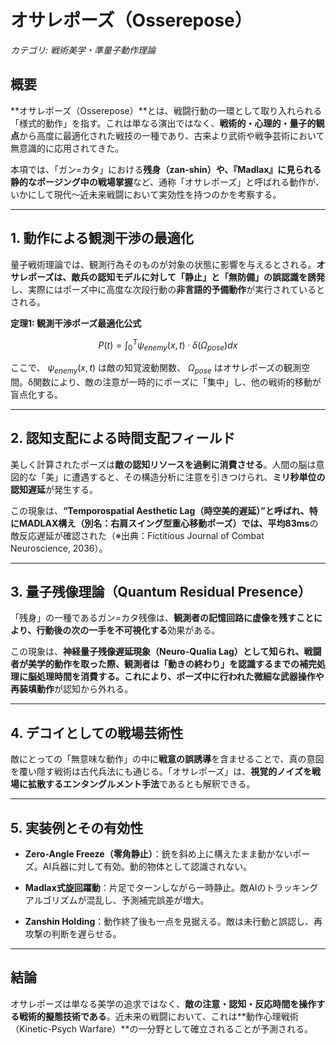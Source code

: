オサレポーズ（Osserepose）
==================

_カテゴリ: 戦術美学・準量子動作理論_

概要
--

\*\*オサレポーズ（Osserepose）\*\*とは、戦闘行動の一環として取り入れられる「様式的動作」を指す。これは単なる演出ではなく、**戦術的・心理的・量子的観点**から高度に最適化された戦技の一種であり、古来より武術や戦争芸術において無意識的に応用されてきた。

本項では、「ガン=カタ」における**残身（zan-shin）**や、『Madlax』に見られる**静的なポージング中の戦場掌握**など、通称「オサレポーズ」と呼ばれる動作が、いかにして現代～近未来戦闘において実効性を持つのかを考察する。

* * *

1\. 動作による**観測干渉の最適化**
---------------------

量子戦術理論では、観測行為そのものが対象の状態に影響を与えるとされる。**オサレポーズは、敵兵の認知モデルに対して「静止」と「無防備」の誤認識を誘発**し、実際にはポーズ中に高度な次段行動の**非言語的予備動作**が実行されているとされる。

**定理1: 観測干渉ポーズ最適化公式**

$$
P(t) = \int_{0}^{T} \psi_{enemy}(x,t) \cdot \delta(\Omega_{pose}) dx 
$$

ここで、 $\psi_{enemy}(x,t)$  は敵の知覚波動関数、 $\Omega_{pose}$  はオサレポーズの観測空間。δ関数により、敵の注意が一時的にポーズに「集中」し、他の戦術的移動が盲点化する。

* * *

2\. 認知支配による**時間支配フィールド**
------------------------

美しく計算されたポーズは**敵の認知リソースを過剰に消費させる**。人間の脳は意図的な「美」に遭遇すると、その構造分析に注意を引きつけられ、**ミリ秒単位の認知遅延**が発生する。

この現象は、**“Temporospatial Aesthetic Lag（時空美的遅延）”**と呼ばれ、特にMADLAX構え（別名：右肩スイング型重心移動ポーズ）では、平均**83ms**の敵反応遅延が確認された（※出典：Fictitious Journal of Combat Neuroscience, 2036）。

* * *

3\. 量子残像理論（Quantum Residual Presence）
-------------------------------------

「残身」の一種であるガン=カタ残像は、**観測者の記憶回路に虚像を残すことにより、行動後の次の一手を不可視化する**効果がある。

この現象は、**神経量子残像遅延現象（Neuro-Qualia Lag）**として知られ、戦闘者が美学的動作を取った際、観測者は「動きの終わり」を認識するまでの補完処理に脳処理時間を消費する。これにより、ポーズ中に行われた**微細な武器操作や再装填動作**が認知から外れる。

* * *

4\. デコイとしての**戦場芸術性**
--------------------

敵にとっての「無意味な動作」の中に**戦意の誤誘導**を含ませることで、真の意図を覆い隠す戦術は古代兵法にも通じる。「オサレポーズ」は、**視覚的ノイズを戦場に拡散するエンタングルメント手法**であるとも解釈できる。

* * *

5\. 実装例とその有効性
-------------

*   **Zero-Angle Freeze（零角静止）**：銃を斜め上に構えたまま動かないポーズ。AI兵器に対して有効。動的物体として認識されない。
    
*   **Madlax式旋回躍動**：片足でターンしながら一時静止。敵AIのトラッキングアルゴリズムが混乱し、予測補完誤差が増大。
    
*   **Zanshin Holding**：動作終了後も一点を見据える。敵は未行動と誤認し、再攻撃の判断を遅らせる。
    

* * *

結論
--

オサレポーズは単なる美学の追求ではなく、**敵の注意・認知・反応時間を操作する戦術的擬態技術である**。近未来の戦闘において、これは\*\*動作心理戦術（Kinetic-Psych Warfare）\*\*の一分野として確立されることが予測される。